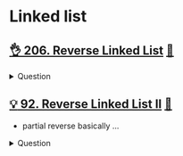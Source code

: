 # Linked list

## [:ok_hand: 206. Reverse Linked List](https://leetcode.com/problems/reverse-linked-list/) [:dart:](reversed_linked_list.h)

<details><summary markdown="span">Question</summary>

```markdown
Given the head of a singly linked list, reverse the list, and return the reversed list.
```
</details>

## [:bulb: 92. Reverse Linked List II](https://leetcode.com/problems/reverse-linked-list-ii/) [:dart:](reversed_linked_list_ii.h)
- partial reverse basically ...
<details><summary markdown="span">Question</summary>

```markdown
Given the head of a singly linked list and two integers left and right
  - where left <= right

reverse the nodes of the list from **position** left to **position** right
and return the reversed list.

1 -> 2 -> 3 -> 4 -> 5   LEFT = 2, RIGHT = 4
return:
1 -> 4 -> 3 -> 2 -> 5
```
</details>